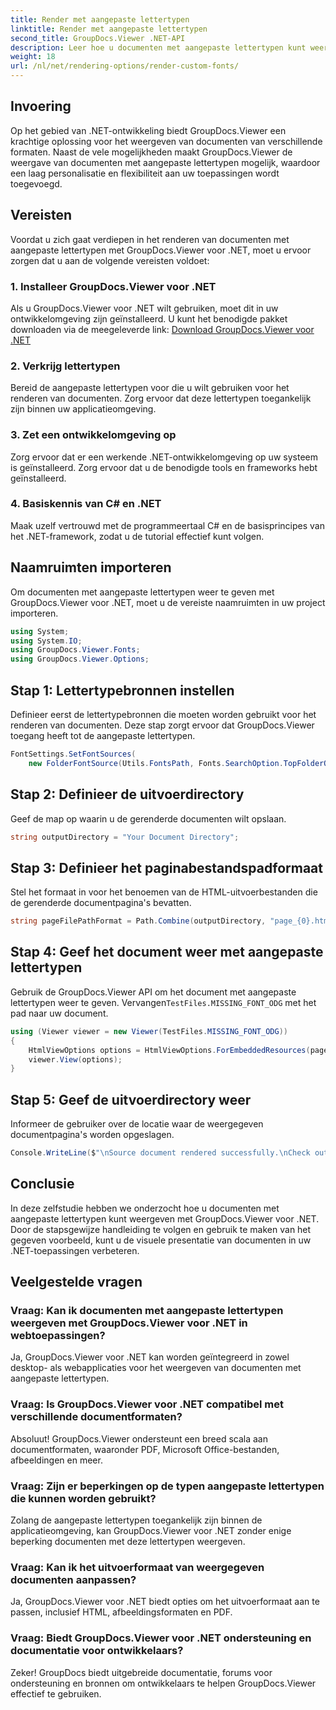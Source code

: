 ```yaml
---
title: Render met aangepaste lettertypen
linktitle: Render met aangepaste lettertypen
second_title: GroupDocs.Viewer .NET-API
description: Leer hoe u documenten met aangepaste lettertypen kunt weergeven met GroupDocs.Viewer voor .NET. Verbeter visuele presentaties moeiteloos.
weight: 18
url: /nl/net/rendering-options/render-custom-fonts/
---
```

## Invoering
Op het gebied van .NET-ontwikkeling biedt GroupDocs.Viewer een krachtige oplossing voor het weergeven van documenten van verschillende formaten. Naast de vele mogelijkheden maakt GroupDocs.Viewer de weergave van documenten met aangepaste lettertypen mogelijk, waardoor een laag personalisatie en flexibiliteit aan uw toepassingen wordt toegevoegd.
## Vereisten
Voordat u zich gaat verdiepen in het renderen van documenten met aangepaste lettertypen met GroupDocs.Viewer voor .NET, moet u ervoor zorgen dat u aan de volgende vereisten voldoet:
### 1. Installeer GroupDocs.Viewer voor .NET
Als u GroupDocs.Viewer voor .NET wilt gebruiken, moet dit in uw ontwikkelomgeving zijn geïnstalleerd. U kunt het benodigde pakket downloaden via de meegeleverde link:
[Download GroupDocs.Viewer voor .NET](https://releases.groupdocs.com/viewer/net/)
### 2. Verkrijg lettertypen
Bereid de aangepaste lettertypen voor die u wilt gebruiken voor het renderen van documenten. Zorg ervoor dat deze lettertypen toegankelijk zijn binnen uw applicatieomgeving.
### 3. Zet een ontwikkelomgeving op
Zorg ervoor dat er een werkende .NET-ontwikkelomgeving op uw systeem is geïnstalleerd. Zorg ervoor dat u de benodigde tools en frameworks hebt geïnstalleerd.
### 4. Basiskennis van C# en .NET
Maak uzelf vertrouwd met de programmeertaal C# en de basisprincipes van het .NET-framework, zodat u de tutorial effectief kunt volgen.

## Naamruimten importeren
Om documenten met aangepaste lettertypen weer te geven met GroupDocs.Viewer voor .NET, moet u de vereiste naamruimten in uw project importeren.

```csharp
using System;
using System.IO;
using GroupDocs.Viewer.Fonts;
using GroupDocs.Viewer.Options;
```

## Stap 1: Lettertypebronnen instellen
Definieer eerst de lettertypebronnen die moeten worden gebruikt voor het renderen van documenten. Deze stap zorgt ervoor dat GroupDocs.Viewer toegang heeft tot de aangepaste lettertypen.
```csharp
FontSettings.SetFontSources(
    new FolderFontSource(Utils.FontsPath, Fonts.SearchOption.TopFolderOnly));
```
## Stap 2: Definieer de uitvoerdirectory
Geef de map op waarin u de gerenderde documenten wilt opslaan.
```csharp
string outputDirectory = "Your Document Directory";
```
## Stap 3: Definieer het paginabestandspadformaat
Stel het formaat in voor het benoemen van de HTML-uitvoerbestanden die de gerenderde documentpagina's bevatten.
```csharp
string pageFilePathFormat = Path.Combine(outputDirectory, "page_{0}.html");
```
## Stap 4: Geef het document weer met aangepaste lettertypen
 Gebruik de GroupDocs.Viewer API om het document met aangepaste lettertypen weer te geven. Vervangen`TestFiles.MISSING_FONT_ODG` met het pad naar uw document.
```csharp
using (Viewer viewer = new Viewer(TestFiles.MISSING_FONT_ODG))
{
    HtmlViewOptions options = HtmlViewOptions.ForEmbeddedResources(pageFilePathFormat);
    viewer.View(options);
}
```
## Stap 5: Geef de uitvoerdirectory weer
Informeer de gebruiker over de locatie waar de weergegeven documentpagina's worden opgeslagen.
```csharp
Console.WriteLine($"\nSource document rendered successfully.\nCheck output in {outputDirectory}.");
```

## Conclusie
In deze zelfstudie hebben we onderzocht hoe u documenten met aangepaste lettertypen kunt weergeven met GroupDocs.Viewer voor .NET. Door de stapsgewijze handleiding te volgen en gebruik te maken van het gegeven voorbeeld, kunt u de visuele presentatie van documenten in uw .NET-toepassingen verbeteren.
## Veelgestelde vragen
### Vraag: Kan ik documenten met aangepaste lettertypen weergeven met GroupDocs.Viewer voor .NET in webtoepassingen?
Ja, GroupDocs.Viewer voor .NET kan worden geïntegreerd in zowel desktop- als webapplicaties voor het weergeven van documenten met aangepaste lettertypen.
### Vraag: Is GroupDocs.Viewer voor .NET compatibel met verschillende documentformaten?
Absoluut! GroupDocs.Viewer ondersteunt een breed scala aan documentformaten, waaronder PDF, Microsoft Office-bestanden, afbeeldingen en meer.
### Vraag: Zijn er beperkingen op de typen aangepaste lettertypen die kunnen worden gebruikt?
Zolang de aangepaste lettertypen toegankelijk zijn binnen de applicatieomgeving, kan GroupDocs.Viewer voor .NET zonder enige beperking documenten met deze lettertypen weergeven.
### Vraag: Kan ik het uitvoerformaat van weergegeven documenten aanpassen?
Ja, GroupDocs.Viewer voor .NET biedt opties om het uitvoerformaat aan te passen, inclusief HTML, afbeeldingsformaten en PDF.
### Vraag: Biedt GroupDocs.Viewer voor .NET ondersteuning en documentatie voor ontwikkelaars?
Zeker! GroupDocs biedt uitgebreide documentatie, forums voor ondersteuning en bronnen om ontwikkelaars te helpen GroupDocs.Viewer effectief te gebruiken.